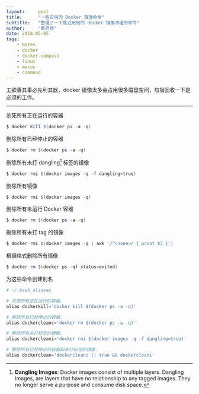 ```yaml
---
layout:     post
title:      "一些实用的 Docker 清理命令"
subtitle:   "整理了一下最近用到的 docker 镜像清理的命令"
author:     "黄药师"
date: 2018-05-05
tags:
    - Notes
    - docker
    - docker-compose
    - linux
    - macos
    - command
---
```


工欲善其事必先利其器，docker 镜像太多会占用很多磁盘空间，垃圾回收一下是必须的工作。

---


杀死所有正在运行的容器

```powershell
$ docker kill $(docker ps -a -q)
```
删除所有已经停止的容器

```powershell
$ docker rm $(docker ps -a -q)
```

删除所有未打 dangling[^dangling] 标签的镜像

```powershell
$ docker rmi $(docker images -q -f dangling=true)
```

删除所有镜像

```powershell
$ docker rmi $(docker images -q)
```

删除所有未运行 Docker 容器

```powershell
$ docker rm $(docker ps -a -q)
```

删除所有未打 tag 的镜像

```powershell
$ docker rmi $(docker images -q | awk '/^<none>/ { print $3 }')
```

根据格式删除所有镜像

```powershell
$ docker rm $(docker ps -qf status=exited)
```
为这些命令创建别名

```powershell
# ~/.bash_aliases

# 杀死所有正在运行的容器.
alias dockerkill='docker kill $(docker ps -a -q)'

# 删除所有已经停止的容器.
alias dockercleanc='docker rm $(docker ps -a -q)'

# 删除所有未打标签的镜像.
alias dockercleani='docker rmi $(docker images -q -f dangling=true)'

# 删除所有已经停止的容器和未打标签的镜像.
alias dockerclean='dockercleanc || true && dockercleani'
```


[^dangling]: **Dangling Images**: Docker images consist of multiple layers. Dangling images, are layers that have no relationship to any tagged images. They no longer serve a purpose and consume disk space.  
